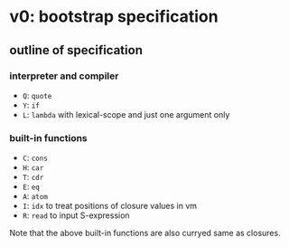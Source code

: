 # v0: bootstrap specification

## outline of specification

### interpreter and compiler

* `Q`: `quote`
* `Y`: `if`
* `L`: `lambda` with lexical-scope and just one argument only

### built-in functions

* `C`: `cons`
* `H`: `car`
* `T`: `cdr`
* `E`: `eq`
* `A`: `atom`
* `I`: `idx` to treat positions of closure values in vm
* `R`: `read` to input S-expression

Note that the above built-in functions are also curryed same as closures.

